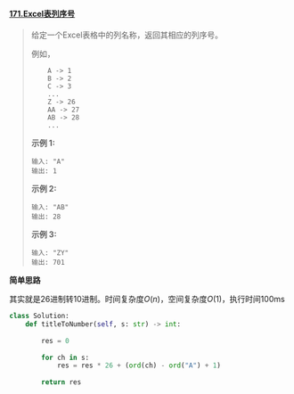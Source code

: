 #### [171.Excel表列序号](https://leetcode-cn.com/problems/excel-sheet-column-number/)

> 给定一个Excel表格中的列名称，返回其相应的列序号。
>
> 例如，
>
> ```
>     A -> 1
>     B -> 2
>     C -> 3
>     ...
>     Z -> 26
>     AA -> 27
>     AB -> 28 
>     ...
> ```
>
> **示例 1:**
>
> ```
> 输入: "A"
> 输出: 1
> ```
>
> **示例 2:**
>
> ```
> 输入: "AB"
> 输出: 28
> ```
>
> **示例 3:**
>
> ```
> 输入: "ZY"
> 输出: 701
> ```

**简单思路**

其实就是26进制转10进制。时间复杂度$O(n)$，空间复杂度$O(1)$，执行时间100ms

```python
class Solution:
    def titleToNumber(self, s: str) -> int:
        
        res = 0
        
        for ch in s:
            res = res * 26 + (ord(ch) - ord("A") + 1)
        
        return res
```


